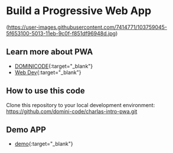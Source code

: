 # Build a Progressive Web App

(https://user-images.githubusercontent.com/7414771/103759045-5f653100-5013-11eb-9c0f-f851df96948d.jpg)

## Learn more about PWA

- [DOMINICODE](https://www.youtube.com/c/DominiCode){:target="\_blank"}
- [Web Dev](https://web.dev){:target="\_blank"}

## How to use this code

Clone this repository to your local development environment: https://github.com/domini-code/charlas-intro-pwa.git

## Demo APP

- [demo](https://pwa-dominicode.web.app){:target="\_blank"}
